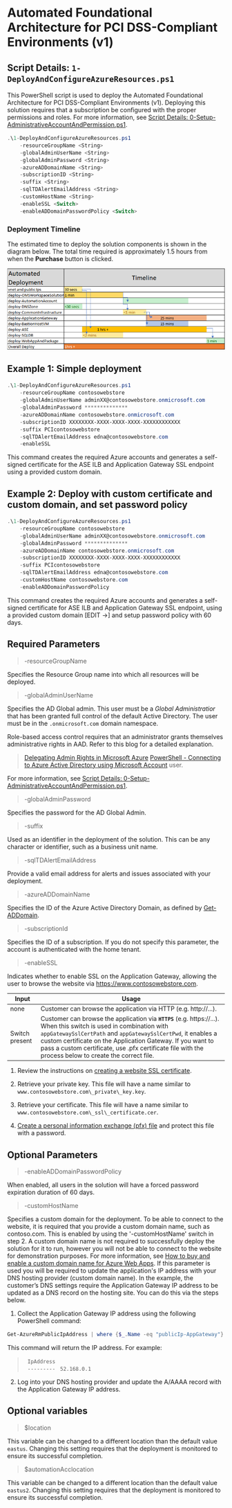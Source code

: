 # Automated Foundational Architecture for PCI DSS-Compliant Environments (v1)

## Script Details: `1-DeployAndConfigureAzureResources.ps1`

This PowerShell script is used to deploy the Automated Foundational Architecture for PCI DSS-Compliant Environments (v1). Deploying this solution requires that a subscription be configured with the proper permissions and roles. For more information, see [Script Details: 0-Setup-AdministrativeAccountAndPermission.ps1](./0-Setup-AdministrativeAccountAndPermission.md).

```powershell
.\1-DeployAndConfigureAzureResources.ps1
    -resourceGroupName <String>
    -globalAdminUserName <String>
    -globalAdminPassword <String>
    -azureADDomainName <String>
    -subscriptionID <String>
    -suffix <String>
    -sqlTDAlertEmailAddress <String>
    -customHostName <String>
    -enableSSL <Switch>
    -enableADDomainPasswordPolicy <Switch>
```
### Deployment Timeline

The estimated time to deploy the solution components is shown in the diagram below. The total time required is approximately 1.5 hours from when the **Purchase** button is clicked.

![](images/arm-template-deployment-timeline.png)
 
## Example 1: Simple deployment 
    
```powershell
.\1-DeployAndConfigureAzureResources.ps1 
    -resourceGroupName contosowebstore
    -globalAdminUserName adminXX@contosowebstore.onmicrosoft.com 
    -globalAdminPassword **************
    -azureADDomainName contosowebstore.onmicrosoft.com 
    -subscriptionID XXXXXXXX-XXXX-XXXX-XXXX-XXXXXXXXXXXX 
    -suffix PCIcontosowebstore
    -sqlTDAlertEmailAddress edna@contosowebstore.com 
    -enableSSL 
```

This command creates the required Azure accounts and generates a self-signed certificate for the ASE ILB and Application Gateway SSL endpoint using a provided custom domain.

## Example 2: Deploy with custom certificate and custom domain, and set password policy

```powershell
.\1-DeployAndConfigureAzureResources.ps1
    -resourceGroupName contosowebstore
    -globalAdminUserName adminXX@contosowebstore.onmicrosoft.com 
    -globalAdminPassword **************
    -azureADDomainName contosowebstore.onmicrosoft.com 
    -subscriptionID XXXXXXXX-XXXX-XXXX-XXXX-XXXXXXXXXXXX 
    -suffix PCIcontosowebstore
    -sqlTDAlertEmailAddress edna@contosowebstore.com 
    -customHostName contosowebstore.com
    -enableADDomainPasswordPolicy
```

This command creates the required Azure accounts and generates a self-signed certificate for ASE ILB and Application Gateway SSL endpoint, using a provided custom domain [EDIT ->] and setup password policy with 60 days.

## Required Parameters

> -resourceGroupName <String>

Specifies the Resource Group name into which all resources will be deployed.

> -globalAdminUserName <String>

Specifies the AD Global admin. This user must be a *Global Administratior* that has been granted full control of the default Active Directory. The user must be in the `.onmicrosoft.com` domain namespace.

Role-based access control requires that an administrator grants themselves administrative rights in AAD. Refer to this blog for a detailed explanation.
> [Delegating Admin Rights in Microsoft Azure](https://www.petri.com/delegating-admin-rights-in-microsoft-azure)
> [PowerShell - Connecting to Azure Active Directory using Microsoft Account](http://stackoverflow.com/questions/29485364/powershell-connecting-to-azure-active-directory-using-microsoft-account) user.

For more information, see [Script Details: 0-Setup-AdministrativeAccountAndPermission.ps1](./0-Setup-AdministrativeAccountAndPermission.md).

>-globalAdminPassword <String>

Specifies the password for the AD Global Admin.

>-suffix <String>

Used as an identifier in the deployment of the solution. This can be any character or identifier, such as a business unit name.

>-sqlTDAlertEmailAddress <String>

Provide a valid email address for alerts and issues associated with your deployment.

> -azureADDomainName <String>

Specifies the ID of the Azure Active Directory Domain, as defined by [Get-ADDomain](https://technet.microsoft.com/en-us/library/ee617224.aspx).

> -subscriptionId <String>

Specifies the ID of a subscription. If you do not specify this parameter, the account is authenticated with the home tenant.

> -enableSSL <Boolean>

Indicates whether to enable SSL on the Application Gateway, allowing the user to browse the website via https://www.contosowebstore.com.

| Input          | Usage |
|----------------|-------|
| none           | Customer can browse the application via HTTP (e.g. http://...). |
| Switch present | Customer can browse the application via **`HTTPS`** (e.g. https://...).  When this switch is used in combination with `appGatewaySslCertPath` and `appGatewaySslCertPwd`, it enables a custom certificate on the Application Gateway. If you want to pass a custom certificate, use .pfx certificate file with the process below to create the correct file. |  

1.  Review the instructions on [creating a website SSL certificate](https://docs.microsoft.com/en-us/azure/app-service-web/web-sites-configure-ssl-certificate).

2.  Retrieve your private key. This file will have a name similar to `www.contosowebstore.com\_private\_key.key`.

3.  Retrieve your certificate. This file will have a name similar to `www.contosowebstore.com\_ssl\_certificate.cer`.

4.  [Create a personal information exchange (pfx) file](https://technet.microsoft.com/en-us/library/dd261744.aspx) and protect this file with a password.

## Optional Parameters

> -enableADDomainPasswordPolicy

When enabled, all users in the solution will have a forced password expiration duration of 60 days. 

> -customHostName

Specifies a custom domain for the deployment. To be able to connect to the website, it is required that you provide a custom domain name, such as contoso.com. This is enabled by using the '-customHostName' switch in step 2. A custom domain name is not required to successfully deploy the solution for it to run, however you will not be able to connect to the website for demonstration purposes. For more information, see [How to buy and enable a custom domain name for Azure Web Apps](https://docs.microsoft.com/en-us/azure/app-service-web/custom-dns-web-site-buydomains-web-app). If this parameter is used you will be required to update the application's IP address with your DNS hosting provider (custom domain name). In the example, the customer’s DNS settings require the Application
Gateway IP address to be updated as a DNS record on the hosting site. You can do this via the steps below.

1.  Collect the Application Gateway IP address using the following PowerShell command:

```powershell
Get-AzureRmPublicIpAddress | where {$_.Name -eq "publicIp-AppGateway"} |select IpAddress
```

This command will return the IP address. For example:
>` IpAddress`  
>` ---------`
>` 52.168.0.1`

2.  Log into your DNS hosting provider and update the A/AAAA record with the Application Gateway IP address.

## Optional variables

> $location

This variable can be changed to a different location than the default value `eastus`. Changing this setting requires that the deployment is monitored to ensure its successful completion.

>$automationAcclocation

This variable can be changed to a different location than the default value `eastus2`. Changing this setting requires that the deployment is monitored to ensure its successful completion.
